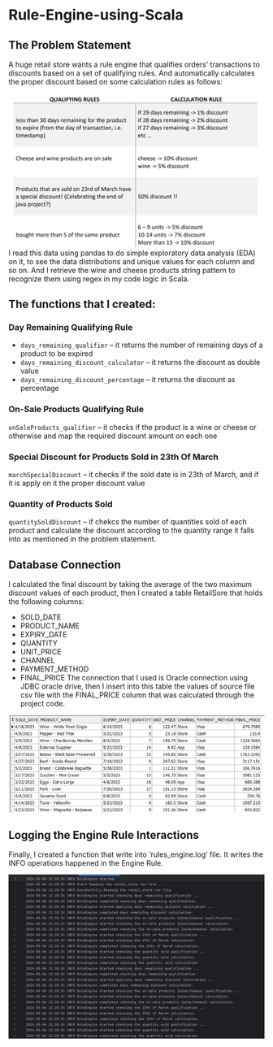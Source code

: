 # Rule-Engine-using-Scala
## The Problem Statement
A huge retail store wants a rule engine that qualifies orders’ transactions to discounts based
on a set of qualifying rules. And automatically calculates the proper discount based on some
calculation rules as follows:

![Rules](rules.png)
I read this data using pandas to do simple exploratory data analysis (EDA) on it, to see the data distributions and unique values for each column and so on.
And I retrieve the wine and cheese products string pattern to recognize them using regex in my code logic in Scala.

## The functions that I created:
### Day Remaining Qualifying Rule
* `days_remaining_qualifier` – it returns the number of remaining days of a product to be expired
* `days_remaining_discount_calculator` – it returns the discount as double value
* `days_remaining_discount_percentage` – it returns the discount as percentage

### On-Sale Products Qualifying Rule
`onSaleProducts_qualifier` – it checks if the product is a wine or cheese or otherwise and map the required discount amount on each one
  
### Special Discount for Products Sold in 23th Of March
`marchSpecialDiscount` – it checks if the sold date is in 23th of March, and if it is apply on it the proper discount value

### Quantity of Products Sold
`quantitySoldDiscount` – if chekcs the number of quantities sold of each product and calculate the discount according to the quantity range it falls into as mentioned in the problem statement.

## Database Connection
I calculated the final discount by taking the average of the two maximum discount values of each product, then I created a table RetailSore that holds the following columns:
*	SOLD_DATE
*	PRODUCT_NAME
*	EXPIRY_DATE
*	QUANTITY
*	UNIT_PRICE
*	CHANNEL
*	PAYMENT_METHOD
*	FINAL_PRICE
The connection that I used is Oracle connection using JDBC oracle drive, then I insert into this table the values of source file csv file with the FINAL_PRICE column that was calculated through the project code.

![table](table.png)

## Logging the Engine Rule Interactions
Finally, I created a function that write into ‘rules_engine.log’ file. It writes the INFO operations happened in the Engine Rule.

![logging](log.png)




